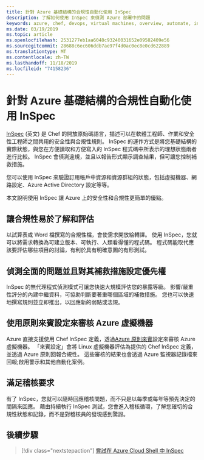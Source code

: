 ```yaml
---
title: 針對 Azure 基礎結構的合規性自動化使用 InSpec
description: 了解如何使用 InSpec 來偵測 Azure 部署中的問題
keywords: azure, chef, devops, virtual machines, overview, automate, inspec, 虛擬機器, 概觀, 自動化
ms.date: 03/19/2019
ms.topic: article
ms.openlocfilehash: 2531277eb1aa6048c93240031652e09582409e56
ms.sourcegitcommit: 28688c6ec606ddb7ae97f4d0ac0ec8e0cd622889
ms.translationtype: MT
ms.contentlocale: zh-TW
ms.lasthandoff: 11/18/2019
ms.locfileid: "74158236"
---
```

# <a name="use-inspec-for-compliance-automation-of-your-azure-infrastructure"></a>針對 Azure 基礎結構的合規性自動化使用 InSpec

[InSpec](https://www.chef.io/inspec/) \(英文\) 是 Chef 的開放原始碼語言，描述可以在軟體工程師、作業和安全性工程師之間共用的安全性與合規性規則。 InSpec 的運作方式是將您基礎結構的實際狀態，與您在方便讀取和方便寫入的 InSpec 程式碼中所表示的理想狀態兩者進行比較。 InSpec 會偵測違規，並且以報告形式顯示調查結果，但可讓您控制補救措施。

您可以使用 InSpec 來驗證訂用帳戶中資源和資源群組的狀態，包括虛擬機器、網路設定、Azure Active Directory 設定等等。

本文說明使用 InSpec 讓 Azure 上的安全性和合規性更簡單的優點。

## <a name="make-compliance-easy-to-understand-and-assess"></a>讓合規性易於了解和評估

以試算表或 Word 檔撰寫的合規性檔，會使需求開放給轉譯。 使用 InSpec，您就可以將需求轉換為可建立版本、可執行、人類看得懂的程式碼。 程式碼能取代應該要評估哪些項目的討論，有利於具有明確意圖的有形測試。

## <a name="detect-fleet-wide-issues-and-prioritize-their-remediation"></a>偵測全面的問題並且對其補救措施設定優先權

InSpec 的無代理程式偵測模式可讓您快速大規模評估您的暴露等級。 影響/嚴重性評分的內建中繼資料，可協助判斷要著重哪個區域的補救措施。 您也可以快速地撰寫規則並立即推出，以回應新的弱點或法規。

## <a name="audit-azure-virtual-machines-with-policy-guest-configuration"></a>使用原則來賓設定來審核 Azure 虛擬機器

Azure 直接支援使用 Chef InSpec 定義，透過[Azure 原則來賓](/azure/governance/policy/concepts/guest-configuration)設定來審核 Azure 虛擬機器。 「來賓設定」會將 Linux 虛擬機器評估為提供的 Chef InSpec 定義，並透過 Azure 原則回報合規性。 這些審核的結果也會透過 Azure 監視器記錄檔來回報;啟用警示和其他自動化案例。

## <a name="satisfy-audits"></a>滿足稽核要求

有了 InSpec，您就可以隨時回應稽核問題，而不只是以每季或每年等預先決定的間隔來回應。 藉由持續執行 InSpec 測試，您會進入稽核循環，了解您確切的合規性狀態和記錄，而不是對稽核員的發現感到驚訝。

## <a name="next-steps"></a>後續步驟

> [!div class="nextstepaction"] 
> [嘗試在 Azure Cloud Shell 中 InSpec](https://shell.azure.com)